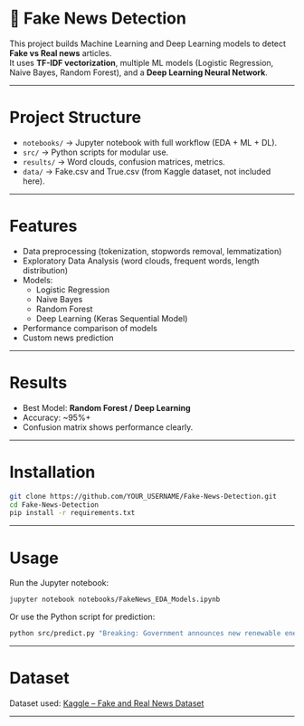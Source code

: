 # 📰 Fake News Detection

This project builds Machine Learning and Deep Learning models to detect **Fake vs Real news** articles.  
It uses **TF-IDF vectorization**, multiple ML models (Logistic Regression, Naive Bayes, Random Forest), and a **Deep Learning Neural Network**.

---

# Project Structure
- `notebooks/` → Jupyter notebook with full workflow (EDA + ML + DL).
- `src/` → Python scripts for modular use.
- `results/` → Word clouds, confusion matrices, metrics.
- `data/` → Fake.csv and True.csv (from Kaggle dataset, not included here).

---

# Features
- Data preprocessing (tokenization, stopwords removal, lemmatization)
- Exploratory Data Analysis (word clouds, frequent words, length distribution)
- Models:
  - Logistic Regression
  - Naive Bayes
  - Random Forest
  - Deep Learning (Keras Sequential Model)
- Performance comparison of models
- Custom news prediction

---

# Results
- Best Model: **Random Forest / Deep Learning**  
- Accuracy: ~95%+  
- Confusion matrix shows performance clearly.

---

# Installation
```bash
git clone https://github.com/YOUR_USERNAME/Fake-News-Detection.git
cd Fake-News-Detection
pip install -r requirements.txt
```

---

# Usage
Run the Jupyter notebook:
```bash
jupyter notebook notebooks/FakeNews_EDA_Models.ipynb
```

Or use the Python script for prediction:
```bash
python src/predict.py "Breaking: Government announces new renewable energy policies."
```

---

# Dataset
Dataset used: [Kaggle – Fake and Real News Dataset](https://www.kaggle.com/clmentbisaillon/fake-and-real-news-dataset)

---


